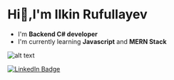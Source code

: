  # Hi👋,I'm Ilkin Rufullayev
                               
- I'm <b>Backend C# developer</b>
- I'm currently learning <b>Javascript</b> and <b>MERN Stack</b>

![alt text](https://www.codewars.com/users/devilkinplusplus/badges/large)


<div id="badges">
  <a href="https://www.linkedin.com/in/ilkin-rufullayev-923628240/" >
    <img src="https://img.shields.io/badge/LinkedIn-blue?style=for-the-badge&logo=linkedin&logoColor=white" alt="LinkedIn Badge"/>
  </a>
</div>








